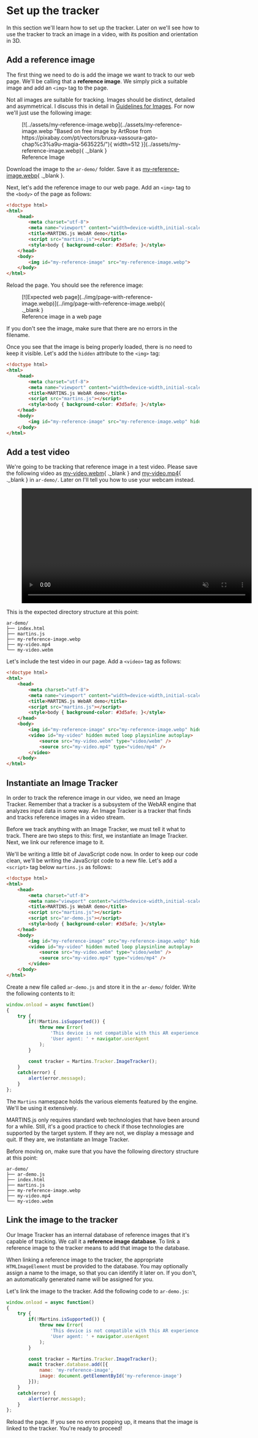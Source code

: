 # Set up the tracker

In this section we'll learn how to set up the tracker. Later on we'll see how to use the tracker to track an image in a video, with its position and orientation in 3D.

## Add a reference image

The first thing we need to do is add the image we want to track to our web page. We'll be calling that a **reference image**. We simply pick a suitable image and add an `<img>` tag to the page.

Not all images are suitable for tracking. Images should be distinct, detailed and asymmetrical. I discuss this in detail in [Guidelines for Images](./guidelines-for-images.md). For now we'll just use the following image:

<figure markdown>
[![../assets/my-reference-image.webp](../assets/my-reference-image.webp "Based on free image by ArtRose from https://pixabay.com/pt/vectors/bruxa-vassoura-gato-chap%c3%a9u-magia-5635225/"){ width=512 }](../assets/my-reference-image.webp){ ._blank }
<figcaption>Reference Image</figure>
</figure>

Download the image to the `ar-demo/` folder. Save it as [my-reference-image.webp](../assets/my-reference-image.webp){ ._blank }.

Next, let's add the reference image to our web page. Add an `<img>` tag to the `<body>` of the page as follows:

```html title="index.html" hl_lines="11"
<!doctype html>
<html>
    <head>
        <meta charset="utf-8">
        <meta name="viewport" content="width=device-width,initial-scale=1">
        <title>MARTINS.js WebAR demo</title>
        <script src="martins.js"></script>
        <style>body { background-color: #3d5afe; }</style>
    </head>
    <body>
        <img id="my-reference-image" src="my-reference-image.webp">
    </body>
</html>
```

Reload the page. You should see the reference image:

<figure markdown>
[![Expected web page](../img/page-with-reference-image.webp)](../img/page-with-reference-image.webp){ ._blank }
<figcaption>Reference image in a web page</figcaption>
</figure>

If you don't see the image, make sure that there are no errors in the filename.

Once you see that the image is being properly loaded, there is no need to keep it visible. Let's add the `hidden` attribute to the `<img>` tag:

```html title="index.html" hl_lines="11"
<!doctype html>
<html>
    <head>
        <meta charset="utf-8">
        <meta name="viewport" content="width=device-width,initial-scale=1">
        <title>MARTINS.js WebAR demo</title>
        <script src="martins.js"></script>
        <style>body { background-color: #3d5afe; }</style>
    </head>
    <body>
        <img id="my-reference-image" src="my-reference-image.webp" hidden>
    </body>
</html>
```

## Add a test video

We're going to be tracking that reference image in a test video. Please save the following video as [my-video.webm](../assets/my-video.webm){ ._blank } and [my-video.mp4](../assets/my-video.mp4){ ._blank } in `ar-demo/`. Later on I'll tell you how to use your webcam instead.

<figure markdown>
<video style="width:600px" controls muted loop playsinline autoplay oncanplay="this.muted=true;this.play()">
    <source src="../../assets/my-video.webm" type="video/webm" />
    <source src="../../assets/my-video.mp4" type="video/mp4" />
</video>
</figure>

This is the expected directory structure at this point:

    ar-demo/
    ├── index.html
    ├── martins.js
    ├── my-reference-image.webp
    ├── my-video.mp4
    └── my-video.webm

Let's include the test video in our page. Add a `<video>` tag as follows:

```html title="index.html" hl_lines="12-15"
<!doctype html>
<html>
    <head>
        <meta charset="utf-8">
        <meta name="viewport" content="width=device-width,initial-scale=1">
        <title>MARTINS.js WebAR demo</title>
        <script src="martins.js"></script>
        <style>body { background-color: #3d5afe; }</style>
    </head>
    <body>
        <img id="my-reference-image" src="my-reference-image.webp" hidden>
        <video id="my-video" hidden muted loop playsinline autoplay>
            <source src="my-video.webm" type="video/webm" />
            <source src="my-video.mp4" type="video/mp4" />
        </video>
    </body>
</html>
```

## Instantiate an Image Tracker

In order to track the reference image in our video, we need an Image Tracker. Remember that a tracker is a subsystem of the WebAR engine that analyzes input data in some way. An Image Tracker is a tracker that finds and tracks reference images in a video stream.

Before we track anything with an Image Tracker, we must tell it what to track. There are two steps to this: first, we instantiate an Image Tracker. Next, we link our reference image to it.

We'll be writing a little bit of JavaScript code now. In order to keep our code clean, we'll be writing the JavaScript code to a new file. Let's add a `<script>` tag below `martins.js` as follows:

```html title="index.html" hl_lines="8"
<!doctype html>
<html>
    <head>
        <meta charset="utf-8">
        <meta name="viewport" content="width=device-width,initial-scale=1">
        <title>MARTINS.js WebAR demo</title>
        <script src="martins.js"></script>
        <script src="ar-demo.js"></script>
        <style>body { background-color: #3d5afe; }</style>
    </head>
    <body>
        <img id="my-reference-image" src="my-reference-image.webp" hidden>
        <video id="my-video" hidden muted loop playsinline autoplay>
            <source src="my-video.webm" type="video/webm" />
            <source src="my-video.mp4" type="video/mp4" />
        </video>
    </body>
</html>
```

Create a new file called `ar-demo.js` and store it in the `ar-demo/` folder. Write the following contents to it:

```js title="ar-demo.js"
window.onload = async function()
{
    try {
        if(!Martins.isSupported()) {
            throw new Error(
                'This device is not compatible with this AR experience.\n\n' +
                'User agent: ' + navigator.userAgent
            );
        }

        const tracker = Martins.Tracker.ImageTracker();
    }
    catch(error) {
        alert(error.message);
    }
};
```

The `Martins` namespace holds the various elements featured by the engine. We'll be using it extensively.

MARTINS.js only requires standard web technologies that have been around for a while. Still, it's a good practice to check if those technologies are supported by the target system. If they are not, we display a message and quit. If they are, we instantiate an Image Tracker.

Before moving on, make sure that you have the following directory structure at this point:

    ar-demo/
    ├── ar-demo.js
    ├── index.html
    ├── martins.js
    ├── my-reference-image.webp
    ├── my-video.mp4
    └── my-video.webm

## Link the image to the tracker

Our Image Tracker has an internal database of reference images that it's capable of tracking. We call it a **reference image database**. To link a reference image to the tracker means to add that image to the database.

When linking a reference image to the tracker, the appropriate `HTMLImageElement` must be provided to the database. You may optionally assign a name to the image, so that you can identify it later on. If you don't, an automatically generated name will be assigned for you.

Let's link the image to the tracker. Add the following code to `ar-demo.js`:

```js title="ar-demo.js" hl_lines="12-15"
window.onload = async function()
{
    try {
        if(!Martins.isSupported()) {
            throw new Error(
                'This device is not compatible with this AR experience.\n\n' +
                'User agent: ' + navigator.userAgent
            );
        }

        const tracker = Martins.Tracker.ImageTracker();
        await tracker.database.add([{
            name: 'my-reference-image',
            image: document.getElementById('my-reference-image')
        }]);
    }
    catch(error) {
        alert(error.message);
    }
};
```

Reload the page. If you see no errors popping up, it means that the image is linked to the tracker. You're ready to proceed!
